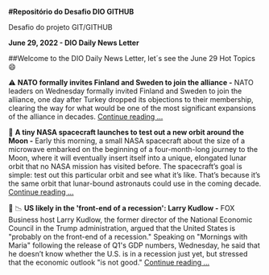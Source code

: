 **#Repositório do Desafio DIO GITHUB**

Desafio do projeto GIT/GITHUB


**June 29, 2022 - DIO Daily News Letter**

##Welcome to the DIO Daily News Letter, let´s see the June 29 Hot Topics 😄


⚠️ **NATO formally invites Finland and Sweden to join the alliance -** NATO leaders on Wednesday formally invited Finland and Sweden to join the alliance, one day after Turkey dropped its objections to their membership, clearing the way for what would be one of the most significant expansions of the alliance in decades. [Continue reading ...](https://www.nytimes.com/2022/06/29/world/europe/nato-sweden-finland.html)

🚀 **A tiny NASA spacecraft launches to test out a new orbit around the Moon -** Early this morning, a small NASA spacecraft about the size of a microwave embarked on the beginning of a four-month-long journey to the Moon, where it will eventually insert itself into a unique, elongated lunar orbit that no NASA mission has visited before. The spacecraft’s goal is simple: test out this particular orbit and see what it’s like. That’s because it’s the same orbit that lunar-bound astronauts could use in the coming decade. [Continue reading ...](https://www.theverge.com/2022/6/28/23157981/nasa-capstone-moon-artemis-program-nrho-orbit-rocket-lab)

💸 📉 **US likely in the 'front-end of a recession': Larry Kudlow -** FOX Business host Larry Kudlow, the former director of the National Economic Council in the Trump administration, argued that the United States is "probably on the front-end of a recession." Speaking on "Mornings with Maria" following the release of Q1's GDP numbers, Wednesday, he said that he doesn’t know whether the U.S. is in a recession just yet, but stressed that the economic outlook "is not good." [Continue reading ...](https://www.foxbusiness.com/economy/us-likely-front-end-recession-larry-kudlow)
